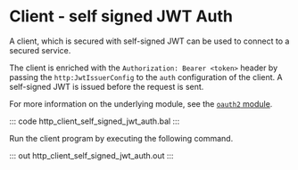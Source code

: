 # Client - self signed JWT Auth

A client, which is secured with self-signed JWT can be used to connect to a secured service.

The client is enriched with the `Authorization: Bearer <token>` header by passing the `http:JwtIssuerConfig` to the `auth` configuration of the client. A self-signed JWT is issued before the request is sent.

For more information on the underlying module, see the [`oauth2` module](https://lib.ballerina.io/ballerina/oauth2/latest/).

::: code http_client_self_signed_jwt_auth.bal :::

Run the client program by executing the following command.

::: out http_client_self_signed_jwt_auth.out :::
